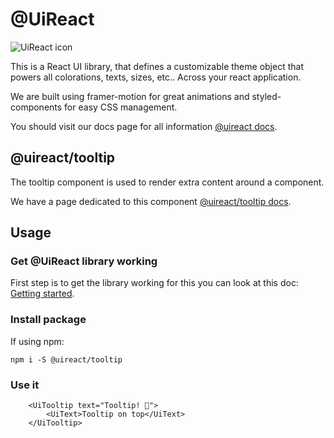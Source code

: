# @UiReact
![UiReact icon](https://www.uireact.io/_next/static/media/sunglasses_cat.a5f3369a.gif)

This is a React UI library, that defines a customizable theme object that powers all colorations, texts, sizes, etc.. Across your react application.

We are built using framer-motion for great animations and styled-components for easy CSS management.

You should visit our docs page for all information [@uireact docs](https://uireact.io).

## @uireact/tooltip

The tooltip component is used to render extra content around a component.

We have a page dedicated to this component [@uireact/tooltip docs](https://www.uireact.io/docs/tooltip).

## Usage

### Get @UiReact library working

First step is to get the library working for this you can look at this doc: [Getting started](https://www.uireact.io/docs).

### Install package

If using npm:

```
npm i -S @uireact/tooltip
```

### Use it

```tsx
    <UiTooltip text="Tooltip! 🐣">
        <UiText>Tooltip on top</UiText>
    </UiTooltip>
```
